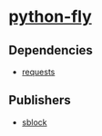 # [python-fly](https://pypi.org/project/python-fly)

## Dependencies
- [requests](packages/r/requests.md)



## Publishers
- [sblock](https://pypi.org/user/sblock)

